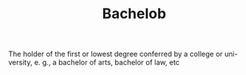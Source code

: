 ---
title: Bachelob
letter: B
permalink: "/definitions/bachelob.html"
body: The holder of the first or lowest degree conferred by a college or uni-versity,
  e. g., a bachelor of arts, bachelor of law, etc
published_at: '2018-07-07'
source: Black's Law Dictionary
layout: post
---